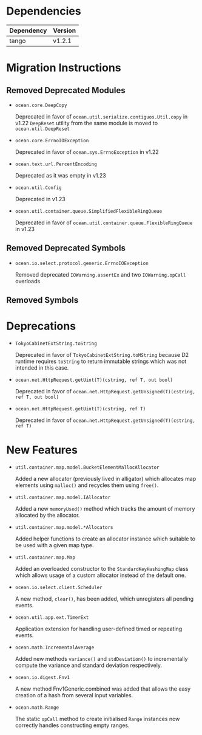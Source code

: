 Dependencies
============

Dependency | Version
-----------|---------
tango      | v1.2.1

Migration Instructions
======================

Removed Deprecated Modules
--------------------------

* `ocean.core.DeepCopy`

  Deprecated in favor of `ocean.util.serialize.contiguos.Util.copy` in v1.22
  `DeepReset` utility from the same module is moved to `ocean.util.DeepReset`

* `ocean.core.ErrnoIOException`

  Deprecated in favor of `ocean.sys.ErrnoException` in v1.22

* `ocean.text.url.PercentEncoding`

  Deprecated as it was empty in v1.23

* `ocean.util.Config`

  Deprecated in v1.23

* `ocean.util.container.queue.SimplifiedFlexibleRingQueue`

  Deprecated in favor of `ocean.util.container.queue.FlexibleRingQueue` in v1.23

Removed Deprecated Symbols
--------------------------

* `ocean.io.select.protocol.generic.ErrnoIOException`

  Removed deprecated `IOWarning.assertEx` and two `IOWarning.opCall` overloads


Removed Symbols
---------------

Deprecations
============

* `TokyoCabinetExtString.toString`

  Deprecated in favor of `TokyoCabinetExtString.toMString` because D2 runtime
  requires `toString` to return immutable strings which was not intended in
  this case.

* `ocean.net.HttpRequest.getUint(T)(cstring, ref T, out bool)`

  Deprecated in favor of `ocean.net.HttpRequest.getUnsigned(T)(cstring, ref T, out bool)`

* `ocean.net.HttpRequest.getUint(T)(cstring, ref T)`

  Deprecated in favor of `ocean.net.HttpRequest.getUnsigned(T)(cstring, ref T)`

New Features
============

* `util.container.map.model.BucketElementMallocAllocator`

  Added a new allocator (previously lived in alligator) which allocates map
  elements using `malloc()` and recycles them using `free()`.

* `util.container.map.model.IAllocator`

  Added a new `memoryUsed()` method which tracks the amount of memory allocated
  by the allocator.

* `util.container.map.model.*Allocators`

  Added helper functions to create an allocator instance which suitable to be
  used with a given map type.

* `util.container.map.Map`

  Added an overloaded constructor to the `StandardKeyHashingMap` class which
  allows usage of a custom allocator instead of the default one.

* `ocean.io.select.client.Scheduler`

  A new method, `clear()`, has been added, which unregisters all pending events.

* `ocean.util.app.ext.TimerExt`

  Application extension for handling user-defined timed or repeating events.

* `ocean.math.IncrementalAverage`

  Added new methods `variance()` and `stdDeviation()` to incrementally compute
  the variance and standard deviation respectively.

* `ocean.io.digest.Fnv1`

  A new method Fnv1Generic.combined was added that allows the easy creation of a hash
  from several input variables.

* `ocean.math.Range`

  The static `opCall` method to create initialised `Range` instances now
  correctly handles constructing empty ranges.
